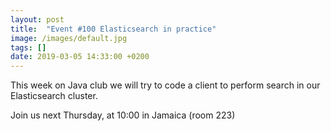 ```yaml
---
layout: post
title:  "Event #100 Elasticsearch in practice"
image: /images/default.jpg
tags: []
date: 2019-03-05 14:33:00 +0200
---
```


This week on Java club we will try to code a client to perform search in our Elasticsearch cluster.[]()

Join us next Thursday, at 10:00 in Jamaica (room 223)